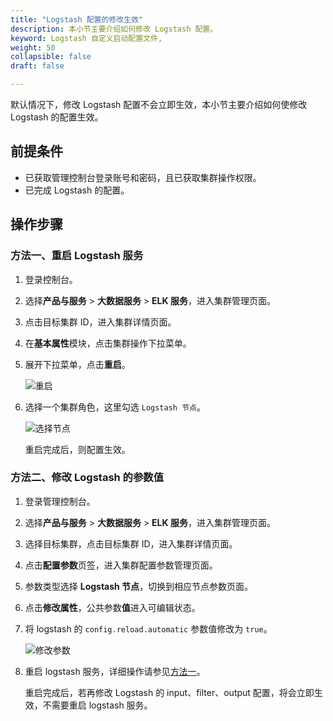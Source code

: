 ```yaml
---
title: "Logstash 配置的修改生效"
description: 本小节主要介绍如何修改 Logstash 配置。
keyword: Logstash 自定义启动配置文件,
weight: 50
collapsible: false
draft: false

---
```


默认情况下，修改 Logstash 配置不会立即生效，本小节主要介绍如何使修改 Logstash 的配置生效。

## 前提条件

- 已获取管理控制台登录账号和密码，且已获取集群操作权限。
- 已完成 Logstash 的配置。

## 操作步骤

### 方法一、重启 Logstash 服务

1. 登录控制台。

2. 选择**产品与服务** > **大数据服务** > **ELK 服务**，进入集群管理页面。

3. 点击目标集群 ID，进入集群详情页面。

4. 在**基本属性**模块，点击集群操作下拉菜单。

5. 展开下拉菜单，点击**重启**。

   ![重启](../../_images/restart_logstash.png)

6. 选择一个集群角色，这里勾选 `Logstash 节点`。

   ![选择节点](../../_images/restart_logstash_node.png)

   重启完成后，则配置生效。

### 方法二、修改 Logstash 的参数值

1. 登录管理控制台。

2. 选择**产品与服务** > **大数据服务** > **ELK 服务**，进入集群管理页面。

3. 选择目标集群，点击目标集群 ID，进入集群详情页面。

4. 点击**配置参数**页签，进入集群配置参数管理页面。

5. 参数类型选择 **Logstash 节点**，切换到相应节点参数页面。

6. 点击**修改属性**，公共参数**值**进入可编辑状态。

7. 将 logstash 的 `config.reload.automatic` 参数值修改为 `true`。

   ![修改参数](../../_images/ls_change_config.png)

8. 重启 logstash 服务，详细操作请参见[方法一](/bigdata/elk/ls_manual/ls_change_config/#方法一重启-logstash-服务)。

   重启完成后，若再修改 Logstash 的 input、filter、output 配置，将会立即生效，不需要重启 logstash 服务。